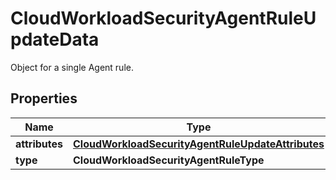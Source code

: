 # CloudWorkloadSecurityAgentRuleUpdateData

Object for a single Agent rule.

## Properties

| Name           | Type                                                                                                    | Description | Notes |
| -------------- | ------------------------------------------------------------------------------------------------------- | ----------- | ----- |
| **attributes** | [**CloudWorkloadSecurityAgentRuleUpdateAttributes**](CloudWorkloadSecurityAgentRuleUpdateAttributes.md) |             |
| **type**       | **CloudWorkloadSecurityAgentRuleType**                                                                  |             |

